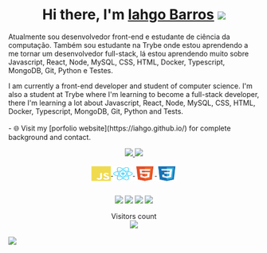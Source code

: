 <div align="center">
   <h1>Hi there, I'm <a href="https://iahgo.github.io">Iahgo Barros</a> <img src="https://media.giphy.com/media/hvRJCLFzcasrR4ia7z/giphy.gif" width="25px"> </h1>
</div>

<p>
Atualmente sou desenvolvedor front-end e estudante de ciência da computação. Também sou estudante na Trybe onde estou aprendendo a me tornar um desenvolvedor full-stack, lá estou aprendendo muito sobre Javascript, React, Node, MySQL, CSS, HTML, Docker, Typescript, MongoDB, Git, Python e Testes.
</p>
<p>
I am currently a front-end developer and student of computer science. I'm also a student at Trybe where I'm learning to become a full-stack developer, there I'm learning a lot about Javascript, React, Node, MySQL, CSS, HTML, Docker, Typescript, MongoDB, Git, Python and Tests.
<br><br>
- 🌐 Visit my [porfolio website](https://iahgo.github.io/) for complete background and contact.

<div align="center">
  <a href="https://github.com/iahgo">
  <img height="180em" src="https://github-readme-stats.vercel.app/api?username=iahgo&show_icons=true&theme=dracula&include_all_commits=true&count_private=true"/>
  <img height="180em" src="https://github-readme-stats.vercel.app/api/top-langs/?username=iahgo&layout=compact&langs_count=7&theme=dracula"/>
</div>
  <div align="center">
  <div style="display: inline_block"><br>
  <img align="center" alt="Js" height="30" width="40" src="https://raw.githubusercontent.com/devicons/devicon/master/icons/javascript/javascript-plain.svg">
  <img align="center" alt="React" height="30" width="40" src="https://raw.githubusercontent.com/devicons/devicon/master/icons/react/react-original.svg">
  <img align="center" alt="HTML" height="30" width="40" src="https://raw.githubusercontent.com/devicons/devicon/master/icons/html5/html5-original.svg">
  <img align="center" alt="CSS" height="30" width="40" src="https://raw.githubusercontent.com/devicons/devicon/master/icons/css3/css3-original.svg">
</div>
  </div>

  ##
  
  <div align="center"> 
  <a href="https://iahgo.github.io/" target="_blank"><img src="https://img.shields.io/badge/Portfólio-blue" target="_blank"></a>
  <a href="https://instagram.com/iahgo" target="_blank"><img src="https://img.shields.io/badge/-Instagram-%23E4405F?style=for-the-badge&logo=instagram&logoColor=white" target="_blank"></a>
  <a href = "mailto:iahgobarros@gmail.com"><img src="https://img.shields.io/badge/-Gmail-%23333?style=for-the-badge&logo=gmail&logoColor=white" target="_blank"></a>
  <a href="https://www.linkedin.com/in/iahgo-barros" target="_blank"><img src="https://img.shields.io/badge/-LinkedIn-%230077B5?style=for-the-badge&logo=linkedin&logoColor=white" target="_blank"></a>  
</div>
  
  <p align="center"> 
  Visitors count<br>
  <img src="https://profile-counter.glitch.me/iahgo/count.svg" />
</p>

<img src="stats.gif" width="90%"><br/><br/>
